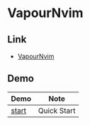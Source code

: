 

# VapourNvim


## Link

* [VapourNvim](https://github.com/VapourNvim/VapourNvim)


## Demo

| Demo | Note |
| --- | --- |
| [start](start) | Quick Start |
